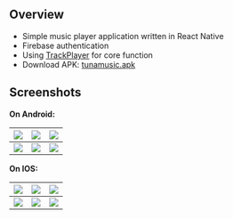 ## Overview
- Simple music player application written in React Native
- Firebase authentication
- Using [TrackPlayer](https://react-native-track-player.js.org/) for core function
- Download APK: [tunamusic.apk](https://drive.google.com/file/d/1G_sUXetMJTs7rI9T2Y0V-HN-em350LMw/view?usp=sharing)
## Screenshots
**On Android:**

| ![](https://user-images.githubusercontent.com/81170150/186477363-fc964f88-e973-4d92-8387-db6bb74d74dc.PNG)  | ![](https://user-images.githubusercontent.com/81170150/186477826-0b00ecf2-3ace-4a1b-b3cd-20a925f97308.PNG)  | ![](https://user-images.githubusercontent.com/81170150/186477955-b2afa141-97ed-4d28-be7c-6ff6b50a65da.PNG)  |
|---|---|---|
|  ![](https://user-images.githubusercontent.com/81170150/186478049-9664163a-711e-4618-9f28-c703580ef7d2.PNG) | ![](https://user-images.githubusercontent.com/81170150/186478098-f297215a-2cb6-4e2f-baae-177307c888f9.PNG)  |  ![](https://user-images.githubusercontent.com/81170150/186478216-02fd6f90-84c9-4755-b0f7-bc47d4f670aa.PNG) |

**On IOS:**

| ![](https://user-images.githubusercontent.com/81170150/186486813-b741a978-797b-46aa-800e-251e1bcf4fa2.PNG)  | ![](https://user-images.githubusercontent.com/81170150/186486900-bd1afdcd-ae09-422f-93d2-b1d257a7583f.PNG)  | ![](https://user-images.githubusercontent.com/81170150/186486948-b5e31894-e213-48fe-be3f-6ee5fd9c475a.PNG)  |
|---|---|---|
|  ![](https://user-images.githubusercontent.com/81170150/186486985-2c8aa9fb-6996-4f25-ac4b-430ccf217267.PNG) | ![](https://user-images.githubusercontent.com/81170150/186487049-f27733c9-04fe-4535-93c1-1f6c3c6a2b90.PNG)  |  ![](https://user-images.githubusercontent.com/81170150/186487081-dc50f388-2fc3-485e-8dae-c5029f03bdda.PNG) |

